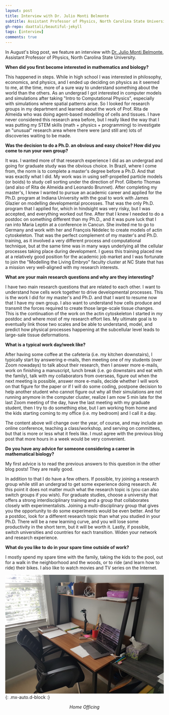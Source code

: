 ```yaml
---
layout: post
title: Interview with Dr. Julio Monti Belmonte
subtitle: Assistant Professor of Physics, North Carolina State University
gh-repo: daattali/beautiful-jekyll
tags: [interview]
comments: true
---
```


In August's blog post, we feature an interview with [Dr. Julio Monti Belmonte](https://juliobelmonte.webs.com), Assistant Professor of Physics, North Carolina State University.

**When did you first become interested in mathematics and biology?**

This happened in steps. While in high school I was interested in philosophy, economics, and physics, and I ended up deciding on physics as it seemed to me, at the time, more of a sure way to understand something about the world than the others. As an undergrad I got interested in computer models and simulations after taking "Intro to Computational Physics", especially with simulations where spatial patterns arise. So I looked for research groups in my department and learned about the work of Prof. Rita de Almeida who was doing agent-based modelling of cells and tissues. I have never considered this research area before, but I really liked the way that I was putting my STEM skills (math + physics + programming) to investigate an "unusual" research area where there were (and still are) lots of discoveries waiting to be made.

**Was the decision to do a Ph.D. an obvious and easy choice? How did you come to run your own group?**

It was. I wanted more of that research experience I did as an undergrad and going for graduate study was the obvious choice. In Brazil, where I come from, the norm is to complete a master's degree before a Ph.D. And that was exactly what I did. My work was in using self-propelled particle models (or boids) to study cell sorting under the direction of Prof. Gilberto Thomas (and also of Rita de Almeida and Leonardo Brunnet). After completing my master's, I knew I wanted to pursue an academic career and applied for the Ph.D. program at Indiana University with the goal to work with James Glazier on modelling developmental processes. That was the only Ph.D. program that I applied for, which in hindsight was very risky, but I was accepted, and everything worked out fine. After that I knew I needed to do a postdoc on something different than my Ph.D., and it was pure luck that I ran into Maria Leptin at a conference in Cancun. She invited me to go to Germany and work with her and François Nédelec to create models of actin cytoskeleton. That was the perfect complement of my master's and Ph.D. training, as it involved a very different process and computational technique, but at the same time was in many ways underlying all the cellular processes taking place during development. I guess this training placed me at a relatively good position for the academic job market and I was fortunate to join the "Modelling the Living Embryo" faculty cluster at NC State that has a mission very well-aligned with my research interests.

**What are your main research questions and why are they interesting?**

I have two main research questions that are related to each other. I want to understand how cells work together to drive developmental processes. This is the work I did for my master's and Ph.D. and that I want to resume now that I have my own group. I also want to understand how cells produce and transmit the forces required to create those large-scale tissue changes. This is the continuation of the work on the actin cytoskeleton I started in my postdoc and where most of my research effort lies. My ultimate goal is to eventually link those two scales and be able to understand, model, and predict how physical processes happening at the subcellular level leads to large-sale tissue deformations.

**What is a typical work day/week like?**

After having some coffee at the cafeteria (i.e. my kitchen downstairs), I typically start by answering e-mails, then meeting one of my students (over Zoom nowadays) to talk about their research, then I answer more e-mails, work on finishing a manuscript, lunch break (i.e. go downstairs and eat with the family), talk with my collaborators from overseas, figure out when the next meeting is possible, answer more e-mails, decide whether I will work on that figure for the paper or if I will do some coding, postpone decision to help another student who cannot figure out why all their simulations are not running anymore in the computer cluster, realize I am now 5 min late for the last Zoom meeting of the day, have the last meeting with my graduate student, then I try to do something else, but I am working from home and the kids starting coming to my office (i.e. my bedroom) and I call it a day.

The content above will change over the year, of course, and may include an online conference, teaching a class/workshop, and serving on committees, but that is more or less what it feels like. I must agree with the previous blog post that more hours in a week would be very convenient.

**Do you have any advice for someone considering a career in mathematical biology?**

My first advice is to read the previous answers to this question in the other blog posts! They are really good.

In addition to that I do have a few others. If possible, try joining a research group while still an undergrad to get some experience doing research. At this point it does not matter much what the research topic is (you can also switch groups if you wish). For graduate studies, choose a university that offers a strong interdisciplinary training and a group that collaborates closely with experimentalists. Joining a multi-disciplinary group that gives you the opportunity to do some experiments would be even better. And for a postdoc, look for a different research topic than what you studied in your Ph.D. There will be a new learning curve, and you will lose some productivity in the short term, but it will be worth it. Lastly, if possible, switch universities and countries for each transition. Widen your network and research experience.

**What do you like to do in your spare time outside of work?**

I mostly spend my spare time with the family, taking the kids to the pool, out for a walk in the neighborhood and the woods, or to ride (and learn how to ride) their bikes. I also like to watch movies and TV series on the Internet. 

![Home Officing](/uploads/blog_images/belmonte/homeofficing.jpg){: .mx-auto.d-block :}
<p align="center"><i>Home Officing</i></p>
